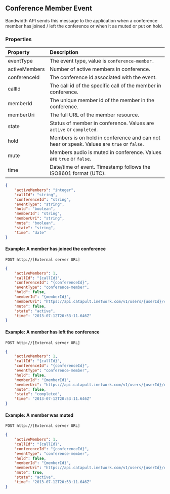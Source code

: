## Conference Member Event
Bandwidth API sends this message to the application when a conference member has joined / left the conference or when it as muted or put on hold.

### Properties
| Property      | Description                                                                               |
|:--------------|:------------------------------------------------------------------------------------------|
| eventType     | The event type, value is `conference-member.`                                             |
| activeMembers | Number of active members in conference.                                                   |
| conferenceId  | The conference id associated with the event.                                              |
| callId        | The call id of the specific call of the member in conference.                             |
| memberId      | The unique member id of the member in the conference.                                     |
| memberUri     | The full URL of the member resource.                                                      |
| state         | Status of member in conference. Values are `active` or `completed`.                       |
| hold          | Members is on hold in conference and can not hear or speak. Values are `true` or `false`. |
| mute          | Members audio is muted in conference. Values are `true` or `false`.                       |
| time          | Date/time of event. Timestamp follows the ISO8601 format (UTC).                           |

```json
{
    "activeMembers": "integer",
    "callId": "string",
    "conferenceId": "string",
    "eventType": "string",
    "hold": "boolean",
    "memberId": "string",
    "memberUri": "string",
    "mute": "boolean",
    "state": "string",
    "time": "date"
}
```

#### Example: A member has joined the conference

```
POST http://[External server URL]
```

```json
{
    "activeMembers": 1,
    "callId": "{callId}",
    "conferenceId": "{conferenceId}",
    "eventType": "conference-member",
    "hold": false,
    "memberId": "{memberId}",
    "memberUri": "https://api.catapult.inetwork.com/v1/users/{userId}/conferences/{conferenceId}/members/{memberId}",
    "mute": false,
    "state": "active",
    "time": "2013-07-12T20:53:11.646Z"
}
```
#### Example: A member has left the conference

```
POST http://[External server URL]
```

```json
{
    "activeMembers": 1,
    "callId": "{callId}",
    "conferenceId": "{conferenceId}",
    "eventType": "conference-member",
    "hold": false,
    "memberId": "{memberId}",
    "memberUri": "https://api.catapult.inetwork.com/v1/users/{userId}/conferences/{conferenceId}/members/{memberId}",
    "mute": false,
    "state": "completed",
    "time": "2013-07-12T20:53:11.646Z"
}
```
#### Example: A member was muted

```
POST http://[External server URL]
```

```json
{
    "activeMembers": 1,
    "callId": "{callId}",
    "conferenceId": "{conferenceId}",
    "eventType": "conference-member",
    "hold": false,
    "memberId": "{memberId}",
    "memberUri": "https://api.catapult.inetwork.com/v1/users/{userId}/conferences/{conferenceId}/members/{memberId}",
    "mute": true,
    "state": "active",
    "time": "2013-07-12T20:53:11.646Z"
}
```
